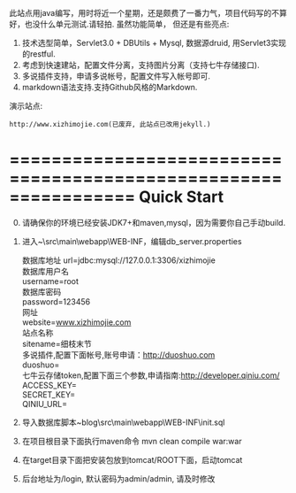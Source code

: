 此站点用java编写，用时将近一个星期，还是颇费了一番力气，项目代码写的不算好，也没什么单元测试.请轻拍. 虽然功能简单， 但还是有些亮点:

1. 技术选型简单，Servlet3.0 + DBUtils + Mysql, 数据源druid, 用Servlet3实现的restful.
2. 考虑到快速建站，配置文件分离，支持图片分离（支持七牛存储接口).
3. 多说插件支持，申请多说帐号，配置文件写入帐号即可.
4. markdown语法支持.支持Github风格的Markdown.



演示站点:

    http://www.xizhimojie.com(已废弃, 此站点已改用jekyll.)

================================================================
Quick Start
================================================================

0.  请确保你的环境已经安装JDK7+和maven,mysql，因为需要你自己手动build.


1. 进入~\src\main\webapp\WEB-INF，编辑db_server.properties

    数据库地址
    	url=jdbc:mysql://127.0.0.1:3306/xizhimojie  
	数据库用户名  
	username=root  
	数据库密码  
	password=123456  
	网址  
	website=www.xizhimojie.com  
	站点名称  
	sitename=细枝末节  
	多说插件,配置下面帐号,账号申请：http://duoshuo.com  
	duoshuo=  
	七牛云存储token,配置下面三个参数,申请指南:http://developer.qiniu.com/  
    	ACCESS_KEY=  
	SECRET_KEY=  
	QINIU_URL=  

2. 导入数据库脚本\~blog\src\main\webapp\WEB-INF\init.sql

3. 在项目根目录下面执行maven命令 mvn clean compile war:war

4. 在target目录下面把安装包放到tomcat/ROOT下面，启动tomcat

5. 后台地址为/login, 默认密码为admin/admin, 请及时修改


